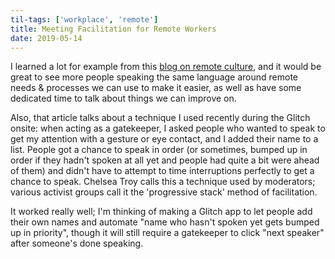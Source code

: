 ```yaml
---
til-tags: ['workplace', 'remote']
title: Meeting Facilitation for Remote Workers
date: 2019-05-14
---
```


I learned a lot for example from this [blog on remote culture](https://chelseatroy.com/2018/04/05/how-do-we-make-remote-meetings-not-suck/), and it would be great to see more people speaking the same language around remote needs & processes we can use to make it easier, as well as have some dedicated time to talk about things we can improve on.

Also, that article talks about a technique I used recently during the Glitch onsite: when acting as a gatekeeper, I asked people who wanted to speak to get my attention with a gesture or eye contact, and I added their name to a list. People got a chance to speak in order (or sometimes, bumped up in order if they hadn't spoken at all yet and people had quite a bit were ahead of them) and didn't have to attempt to time interruptions perfectly to get a chance to speak. Chelsea Troy calls this a technique used by moderators; various activist groups call it the 'progressive stack' method of facilitation.

It worked really well; I'm thinking of making a Glitch app to let people add their own names and automate "name who hasn't spoken yet gets bumped up in priority", though it will still require a gatekeeper to click "next speaker" after someone's done speaking.